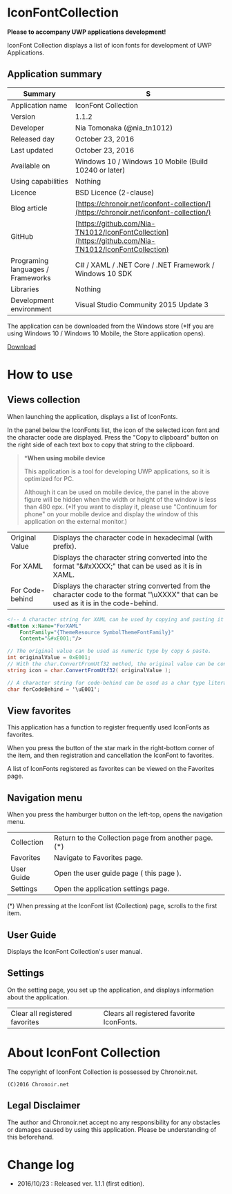 # IconFontCollection

**Please to accompany UWP applications development!**

IconFont Collection displays a list of icon fonts for development of UWP Applications.

## Application summary

|Summary|S|
|--|--|
|Application name|IconFont Collection|
|Version|1.1.2|
|Developer|Nia Tomonaka (@nia_tn1012)|
|Released day|October 23, 2016|
|Last updated|October 23, 2016|
|Available on|Windows 10 / Windows 10 Mobile (Build 10240 or later)|
|Using capabilities|Nothing|
|Licence|BSD Licence (2-clause)|
|Blog article|[https://chronoir.net/iconfont-collection/](https://chronoir.net/iconfont-collection/)|
|GitHub|[https://github.com/Nia-TN1012/IconFontCollection](https://github.com/Nia-TN1012/IconFontCollection)|
|Programing languages / Frameworks|C# / XAML / .NET Core / .NET Framework / Windows 10 SDK|
|Libraries|Nothing|
|Development environment|Visual Studio Community 2015 Update 3|

The application can be downloaded from the Windows store
(*If you are using Windows 10 / Windows 10 Mobile, the Store application opens).

[Download](https://www.microsoft.com/store/apps/9nblggh4321l)


# How to use

## Views collection

When launching the application, displays a list of IconFonts.

In the panel below the IconFonts list,
the icon of the selected icon font and the character code are displayed.
Press the "Copy to clipboard" button on the right side of each text box
to copy that string to the clipboard.

>***When using mobile device**
>
>This application is a tool for developing UWP applications,
so it is optimized for PC.
>
>Although it can be used on mobile device,
the panel in the above figure will be hidden when the width or height of the window is less than 480 epx.
(*If you want to display it, please use "Continuum for phone" on your mobile device
and display the window of this application on the external monitor.)

|||
|--|--|
|Original Value|Displays the character code in hexadecimal (with prefix).|
|For XAML|Displays the character string converted into the format "&#xXXXX;" that can be used as it is in XAML.|
|For Code-behind|Displays the character string converted from the character code to the format "\uXXXX" that can be used as it is in the code-behind.|


```xml
<!-- A character string for XAML can be used by copying and pasting it directly to Button's Content etc. -->
<Button x:Name="ForXAML"
	FontFamily="{ThemeResource SymbolThemeFontFamily}"
	Content="&#xE001;"/>
```

```csharp
// The original value can be used as numeric type by copy & paste.
int originalValue = 0xE001;
// With the char.ConvertFromUtf32 method, the original value can be converted to a string corresponding to the icon font.
string icon = char.ConvertFromUtf32( originalValue );

// A character string for code-behind can be used as a char type literal by copy & paste.
char forCodeBehind = '\uE001';
```

## View favorites

This application has a function to register frequently used IconFonts as favorites.

When you press the button of the star mark in the right-bottom corner of the item,
and then registration and cancellation the IconFont to favorites.

A list of IconFonts registered as favorites can be viewed on the Favorites page.

## Navigation menu

When you press the hamburger button on the left-top, opens the navigation menu.

|||
|--|--|
|Collection|Return to the Collection page from another page.(*)|
|Favorites|Navigate to Favorites page.|
|User Guide|Open the user guide page ( this page ).|
|Settings|Open the application settings page.|

(*) When pressing at the IconFont list (Collection) page,
scrolls to the first item.

## User Guide

Displays the IconFont Collection's user manual.

## Settings

On the setting page, you set up the application,
and displays information about the application.

|||
|--|--|
|Clear all registered favorites|Clears all registered favorite IconFonts.|

# About IconFont Collection

The copyright of IconFont Collection is possessed by Chronoir.net.

    (C)2016 Chronoir.net

## Legal Disclaimer

The author and Chronoir.net accept no any responsibility for any obstacles or damages
caused by using this application.
Please be understanding of this beforehand.

# Change log

* 2016/10/23 : Released ver. 1.1.1 (first edition).
